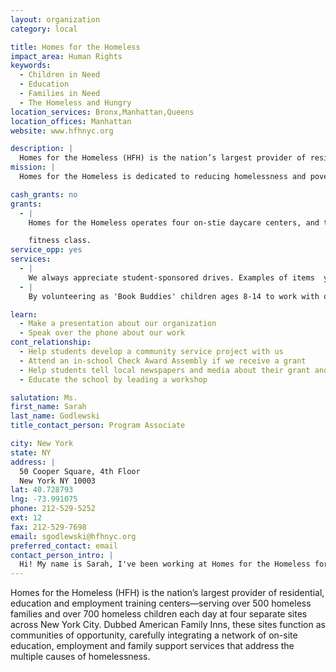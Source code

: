 ```yaml
---
layout: organization
category: local

title: Homes for the Homeless
impact_area: Human Rights
keywords: 
  - Children in Need
  - Education
  - Families in Need
  - The Homeless and Hungry
location_services: Bronx,Manhattan,Queens
location_offices: Manhattan
website: www.hfhnyc.org

description: |
  Homes for the Homeless (HFH) is the nation’s largest provider of residential, education and employment training centers—serving over  500 homeless families and over 700 homeless children each day at  four separate sites across New York City. Dubbed American Family Inns, these sites function as communities of opportunity, carefully integrating a network of on-site education, employment and family support services that address the multiple causes of homelessness.
mission: |
  Homes for the Homeless is dedicated to reducing homelessness and poverty by providing families with the education and training that will enable them to build independent lives. 

cash_grants: no
grants: 
  - |
    Homes for the Homeless operates four on-stie daycare centers, and two on-site after school programs.  Donation made specifically to Homes for the Homeless, but then specified to one of the programs listed below can fund a field trip, new books or arts & crafts supplies, or a special on-site activity such as a puppet show or special, fun-

    fitness class. 
service_opp: yes
services: 
  - |
    We always appreciate student-sponsored drives. Examples of items  your school can collect: Books, toys, toiletries, clothing, or school supplies.
  - |
    By volunteering as 'Book Buddies' children ages 8-14 to work with our daycare centers and after school programs, being book buddies.  Older students and young children read books together, and participate in an activity related to the books they are reading which can range from arts and crafts to music to a making a healthy eating snack.

learn: 
  - Make a presentation about our organization
  - Speak over the phone about our work
cont_relationship: 
  - Help students develop a community service project with us
  - Attend an in-school Check Award Assembly if we receive a grant
  - Help students tell local newspapers and media about their grant and/or project with us
  - Educate the school by leading a workshop

salutation: Ms.
first_name: Sarah
last_name: Godlewski
title_contact_person: Program Associate

city: New York
state: NY
address: |
  50 Cooper Square, 4th Floor  
  New York NY 10003
lat: 40.728793
lng: -73.991075
phone: 212-529-5252
ext: 12
fax: 212-529-7698
email: sgodlewski@hfhnyc.org
preferred_contact: email
contact_person_intro: |
  Hi! My name is Sarah, I've been working at Homes for the Homeless for about six months as a Program Associate which means that I work with the program staff that run our American Family Inns. Homes for the Homeless also operates summer camps for homeless and low-income children at which I worked as a counselor for three summers! I also help to organize donation drives and seek cash grants for the programs in our shelters. I also help plan fun activities for the children who live in our shelters. We help families get back on their feet and make sure that the children living in our shelters go to school and have a safe place to play and study after school.
---
```

Homes for the Homeless (HFH) is the nation’s largest provider of residential, education and employment training centers—serving over  500 homeless families and over 700 homeless children each day at  four separate sites across New York City. Dubbed American Family Inns, these sites function as communities of opportunity, carefully integrating a network of on-site education, employment and family support services that address the multiple causes of homelessness.